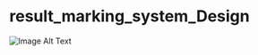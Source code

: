 # result_marking_system_Design

![Image Alt Text](https://github.com/GautamRakholiya-1302/result_marking_system_Design/1.png)

